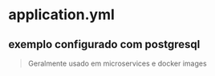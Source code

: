 # application.yml
## exemplo configurado com postgresql
> Geralmente usado em microservices e docker images

